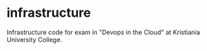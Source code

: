 # infrastructure
Infrastructure code for exam in "Devops in the Cloud" at Kristiania University College.
